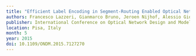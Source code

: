 ```yaml
---
title: "Efficient Label Encoding in Segment-Routing Enabled Optical Networks"
authors: Francesco Lazzeri, Gianmarco Bruno, Jeroen Nijhof, Alessio Giorgetti and Piero Castoldi
publisher: International Conference on Optical Network Design and Modeling (ONDM)
location: Pisa, Italy
month: 5
year: 2015
doi: 10.1109/ONDM.2015.7127270
---
```

